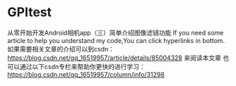 # GPItest
从零开始开发Android相机app（三）简单介绍图像滤镜功能
If you need some article to help you understand my code,You can click hyperlinks in bottom.
如果需要相关文章的介绍可以到csdn：https://blog.csdn.net/qq_16519957/article/details/85004328
来阅读本文章
也可以通过以下csdn专栏来帮助你更快的进行学习：https://blog.csdn.net/qq_16519957/column/info/31298
